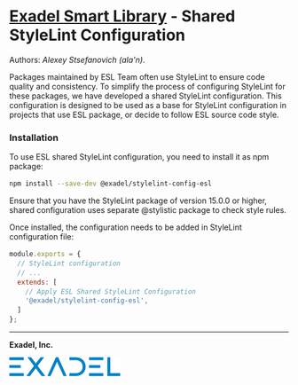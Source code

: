 # [Exadel Smart Library](../../) - Shared StyleLint Configuration

Authors: *Alexey Stsefanovich (ala'n)*.

<a name="intro"></a>

Packages maintained by ESL Team often use StyleLint to ensure code quality and consistency.
To simplify the process of configuring StyleLint for these packages, we have developed a shared StyleLint configuration.
This configuration is designed to be used as a base for StyleLint configuration in projects that use ESL package,
or decide to follow ESL source code style.

<a name="installation"></a>

### Installation

To use ESL shared StyleLint configuration, you need to install it as npm package:

```bash
npm install --save-dev @exadel/stylelint-config-esl
```

Ensure that you have the StyleLint package of version 15.0.0 or higher, 
shared configuration uses separate @stylistic package to check style rules.

Once installed, the configuration needs to be added in StyleLint configuration file:

```js
module.exports = {
  // StyleLint configuration
  // ...
  extends: [
    // Apply ESL Shared StyleLint Configuration
    '@exadel/stylelint-config-esl',
  ]
};
```

---

**Exadel, Inc.**

[![](../../docs/images/exadel-logo.png)](https://exadel.com)
